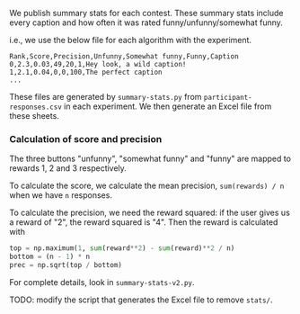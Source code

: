 
We publish summary stats for each contest. These summary stats include every
caption and how often it was rated funny/unfunny/somewhat funny.

i.e., we use the below file for each algorithm with the experiment.

```csv
Rank,Score,Precision,Unfunny,Somewhat funny,Funny,Caption
0,2.3,0.03,49,20,1,Hey look, a wild caption!
1,2.1,0.04,0,0,100,The perfect caption
...
```

These files are generated by `summary-stats.py` from
`participant-responses.csv` in each experiment. We then generate an Excel file
from these sheets.

### Calculation of score and precision
The three buttons "unfunny", "somewhat funny" and "funny" are mapped to rewards
1, 2 and 3 respectively.

To calculate the score, we calculate the mean precision, `sum(rewards) / n`
when we have `n` responses.

To calculate the precision, we need the reward squared: if the user gives us a
reward of "2", the reward squared is "4". Then the reward is calculated with

``` python 
top = np.maximum(1, sum(reward**2) - sum(reward)**2 / n)
bottom = (n - 1) * n
prec = np.sqrt(top / bottom)
```

For complete details, look in `summary-stats-v2.py`.


TODO: modify the script that generates the Excel file to remove `stats/`.

